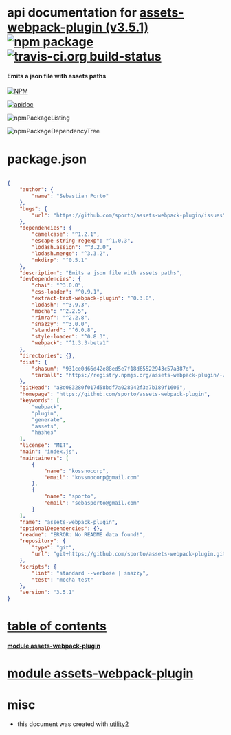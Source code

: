 # api documentation for  [assets-webpack-plugin (v3.5.1)](https://github.com/sporto/assets-webpack-plugin)  [![npm package](https://img.shields.io/npm/v/npmdoc-assets-webpack-plugin.svg?style=flat-square)](https://www.npmjs.org/package/npmdoc-assets-webpack-plugin) [![travis-ci.org build-status](https://api.travis-ci.org/npmdoc/node-npmdoc-assets-webpack-plugin.svg)](https://travis-ci.org/npmdoc/node-npmdoc-assets-webpack-plugin)
#### Emits a json file with assets paths

[![NPM](https://nodei.co/npm/assets-webpack-plugin.png?downloads=true)](https://www.npmjs.com/package/assets-webpack-plugin)

[![apidoc](https://npmdoc.github.io/node-npmdoc-assets-webpack-plugin/build/screenCapture.buildNpmdoc.browser._2Fhome_2Ftravis_2Fbuild_2Fnpmdoc_2Fnode-npmdoc-assets-webpack-plugin_2Ftmp_2Fbuild_2Fapidoc.html.png)](https://npmdoc.github.io/node-npmdoc-assets-webpack-plugin/build/apidoc.html)

![npmPackageListing](https://npmdoc.github.io/node-npmdoc-assets-webpack-plugin/build/screenCapture.npmPackageListing.svg)

![npmPackageDependencyTree](https://npmdoc.github.io/node-npmdoc-assets-webpack-plugin/build/screenCapture.npmPackageDependencyTree.svg)



# package.json

```json

{
    "author": {
        "name": "Sebastian Porto"
    },
    "bugs": {
        "url": "https://github.com/sporto/assets-webpack-plugin/issues"
    },
    "dependencies": {
        "camelcase": "^1.2.1",
        "escape-string-regexp": "^1.0.3",
        "lodash.assign": "^3.2.0",
        "lodash.merge": "^3.3.2",
        "mkdirp": "^0.5.1"
    },
    "description": "Emits a json file with assets paths",
    "devDependencies": {
        "chai": "^3.0.0",
        "css-loader": "^0.9.1",
        "extract-text-webpack-plugin": "^0.3.8",
        "lodash": "^3.9.3",
        "mocha": "^2.2.5",
        "rimraf": "^2.2.8",
        "snazzy": "^3.0.0",
        "standard": "^6.0.8",
        "style-loader": "^0.8.3",
        "webpack": "^1.3.3-beta1"
    },
    "directories": {},
    "dist": {
        "shasum": "931ce0d66d42e88ed5e7f18d65522943c57a387d",
        "tarball": "https://registry.npmjs.org/assets-webpack-plugin/-/assets-webpack-plugin-3.5.1.tgz"
    },
    "gitHead": "a8d083280f017d58bdf7a028942f3a7b189f1606",
    "homepage": "https://github.com/sporto/assets-webpack-plugin",
    "keywords": [
        "webpack",
        "plugin",
        "generate",
        "assets",
        "hashes"
    ],
    "license": "MIT",
    "main": "index.js",
    "maintainers": [
        {
            "name": "kossnocorp",
            "email": "kossnocorp@gmail.com"
        },
        {
            "name": "sporto",
            "email": "sebasporto@gmail.com"
        }
    ],
    "name": "assets-webpack-plugin",
    "optionalDependencies": {},
    "readme": "ERROR: No README data found!",
    "repository": {
        "type": "git",
        "url": "git+https://github.com/sporto/assets-webpack-plugin.git"
    },
    "scripts": {
        "lint": "standard --verbose | snazzy",
        "test": "mocha test"
    },
    "version": "3.5.1"
}
```



# <a name="apidoc.tableOfContents"></a>[table of contents](#apidoc.tableOfContents)

#### [module assets-webpack-plugin](#apidoc.module.assets-webpack-plugin)



# <a name="apidoc.module.assets-webpack-plugin"></a>[module assets-webpack-plugin](#apidoc.module.assets-webpack-plugin)



# misc
- this document was created with [utility2](https://github.com/kaizhu256/node-utility2)
